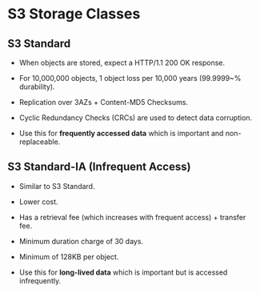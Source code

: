 # S3 Storage Classes

## S3 Standard

- When objects are stored, expect a HTTP/1.1 200 OK response.
- For 10,000,000 objects, 1 object loss per 10,000 years (99.9999~%
    durability).
- Replication over 3AZs + Content-MD5 Checksums.
- Cyclic Redundancy Checks (CRCs) are used to detect data corruption.


- Use this for **frequently accessed data** which is important and
    non-replaceable.


## S3 Standard-IA (Infrequent Access)

- Similar to S3 Standard.
- Lower cost.
- Has a retrieval fee (which increases with frequent access) + transfer fee.
- Minimum duration charge of 30 days.
- Minimum of 128KB per object.


- Use this for **long-lived data** which is important but is accessed infrequently.
